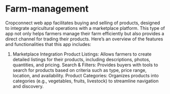 # Farm-management
Cropconnect web app facilitates buying and selling of products, designed to integrate agricultural operations with a marketplace platform. This type of app not only helps farmers manage their farm efficiently but also provides a direct channel for trading their products. Here’s an overview of the features and functionalities that this app includes:
1. Marketplace Integration
Product Listings: Allows farmers to create detailed listings for their products, including descriptions, photos, quantities, and pricing.
Search & Filters: Provides buyers with tools to search for products based on criteria such as type, price range, location, and availability.
Product Categories: Organizes products into categories (e.g., vegetables, fruits, livestock) to streamline navigation and discovery.
